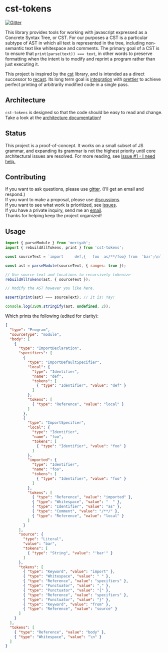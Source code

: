 # cst-tokens

[![Gitter](https://badges.gitter.im/cst-tokens/community.svg)](https://gitter.im/cst-tokens/community?utm_source=badge&utm_medium=badge&utm_campaign=pr-badge)

This library provides tools for working with javascript expressed as a Concrete Syntax Tree, or CST. For our purposes a CST is a particular subtype of AST in which all text is represented in the tree, including non-semantic text like whitespace and comments. The primary goal of a CST is to ensure that `print(parse(text)) === text`, in other words to preserve formatting when the intent is to modify and reprint a program rather than just executing it.

This project is inspired by the [cst](https://github.com/cst/cst) library, and is intended as a direct successor to [recast](https://github.com/benjamn/recast). Its long term goal is [integration](https://github.com/prettier/prettier/issues/12806) with [prettier](https://github.com/prettier/prettier) to achieve perfect printing of arbitrarily modified code in a single pass.

## Architecture

`cst-tokens` is designed so that the code should be easy to read and change. Take a look at the [architecture documentation](https://github.com/conartist6/cst-tokens/blob/trunk/ARCHITECTURE.md)!

## Status

This project is a proof-of-concept. It works on a small subset of JS grammar, and expanding its grammar is not the highest priority until core architectural issues are resolved. For more reading, see [Issue #1 - I need help.](https://github.com/conartist6/cst-tokens/issues/1)

## Contributing

If you want to ask questions, please use [gitter](https://gitter.im/cst-tokens/community). (I'll get an email and respond.)  
If you want to make a proposal, please use [discussions](https://github.com/conartist6/cst-tokens/discussions).  
If you want to see what work is prioritized, see [issues](https://github.com/conartist6/cst-tokens/issues).  
If you have a private inquiry, send me an [email](mailto:conartist6@gmail.com).  
Thanks for helping keep the project organized!

## Usage

```js
import { parseModule } from 'meriyah';
import { rebuildAllTokens, print } from 'cst-tokens';

const sourceText = `import     def,{   foo  as/**/foo} from  'bar';\n`;

const ast = parseModule(sourceText, { ranges: true });

// Use source text and locations to recursively tokenize
rebuildAllTokens(ast, { sourceText });

// Modify the AST however you like here.

assert(print(ast) === sourceText); // It is! Yay!

console.log(JSON.stringify(ast, undefined, 2));
```

Which prints the following (edited for clarity):

<!--prettier-ignore-->
```json
{
  "type": "Program",
  "sourceType": "module",
  "body": [
    {
      "type": "ImportDeclaration",
      "specifiers": [
        {
          "type": "ImportDefaultSpecifier",
          "local": {
            "type": "Identifier",
            "name": "def",
            "tokens": [
              { "type": "Identifier", "value": "def" }
            ]
          },
          "tokens": [
            { "type": "Reference", "value": "local" }
          ]
        },
        {
          "type": "ImportSpecifier",
          "local": {
            "type": "Identifier",
            "name": "foo",
            "tokens": [
              { "type": "Identifier", "value": "foo" }
            ]
          },
          "imported": {
            "type": "Identifier",
            "name": "foo",
            "tokens": [
              { "type": "Identifier", "value": "foo" }
            ]
          },
          "tokens": [
            { "type": "Reference", "value": "imported" },
            { "type": "Whitespace", "value": "  " },
            { "type": "Identifier", "value": "as" },
            { "type": "Comment", "value": "/**/" },
            { "type": "Reference", "value": "local" }
          ]
        }
      ],
      "source": {
        "type": "Literal",
        "value": "bar",
        "tokens": [
          { "type": "String", "value": "'bar'" }
        ]
      },
      "tokens": [
        { "type": "Keyword", "value": "import" },
        { "type": "Whitespace", "value": " " },
        { "type": "Reference", "value": "specifiers" },
        { "type": "Punctuator", "value": "," },
        { "type": "Punctuator", "value": "{" },
        { "type": "Reference", "value": "specifiers" },
        { "type": "Punctuator", "value": "}" },
        { "type": "Keyword", "value": "from" },
        { "type": "Reference", "value": "source" }
      ]
    }
  ],
  "tokens": [
    { "type": "Reference", "value": "body" },
    { "type": "Whitespace", "value": "\n" }
  ]
}
```
